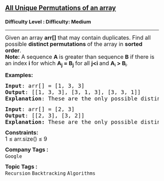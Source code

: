 <h2><a href="https://www.geeksforgeeks.org/problems/all-unique-permutations-of-an-array/1?_gl=1*15r454e*_up*MQ..*_gs*MQ..&gclid=EAIaIQobChMI3Pr-taejjgMVKF0PAh2ogQAHEAAYASAAEgJbLPD_BwE">All Unique Permutations of an array</a></h2><h3>Difficulty Level : Difficulty: Medium</h3><hr><div class="problems_problem_content__Xm_eO"><p><span style="font-size: 18px;">Given an array&nbsp;<strong>arr[]</strong> that may contain duplicates.&nbsp;Find all possible&nbsp;<strong>distinct permutations&nbsp;</strong>of the array in&nbsp;<strong>sorted order</strong>. <br><strong>Note:</strong> A sequence <strong>A&nbsp;</strong>is greater than sequence&nbsp;<strong>B</strong>&nbsp;if there is an index&nbsp;<strong>i&nbsp;</strong>for which&nbsp;<strong>A<sub>j</sub>&nbsp;= B<sub>j</sub></strong>&nbsp;for all&nbsp;<strong>j&lt;i&nbsp;</strong>and&nbsp;</span><strong><span style="font-size: 18px;">A</span><sub>i</sub><span style="font-size: 18px;">&nbsp;&gt; B</span><sub>i</sub></strong>.</p>
<p><span style="font-size: 18px;"><strong>Examples:</strong></span></p>
<pre><span style="font-size: 18px;"><strong>Input</strong>: arr[] = [1, 3, 3]
<strong>Output</strong>: [[1, 3, 3], [3, 1, 3], [3, 3, 1]]
<strong>Explanation</strong>: These are the only possible distinct permutations for the given array.</span>
</pre>
<pre><span style="font-size: 18px;"><strong>Input</strong>: arr[] = [2, 3]
<strong>Output</strong>: [[2, 3], [3, 2]]<br><strong>Explanation:</strong> These are the only possible distinct permutations for the given array.
</span></pre>
<p><span style="font-size: 18px;"><strong>Constraints:</strong></span><br><span style="font-size: 18px;">1 ≤ arr.size() ≤ 9</span></p></div><p><span style=font-size:18px><strong>Company Tags : </strong><br><code>Google</code>&nbsp;<br><p><span style=font-size:18px><strong>Topic Tags : </strong><br><code>Recursion</code>&nbsp;<code>Backtracking</code>&nbsp;<code>Algorithms</code>&nbsp;